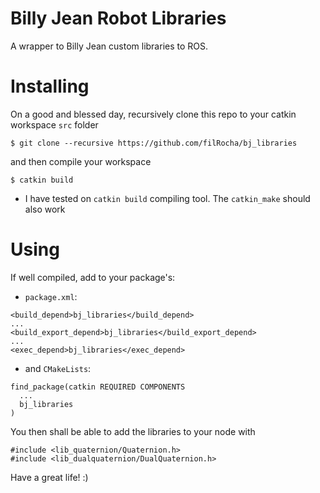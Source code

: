 # Billy Jean Robot Libraries

A wrapper to Billy Jean custom libraries to ROS.

# Installing

On a good and blessed day, recursively clone this repo to your catkin workspace `src` folder

```
$ git clone --recursive https://github.com/filRocha/bj_libraries
```

and then compile your workspace

```
$ catkin build 
```
* I have tested on `catkin build` compiling tool. The `catkin_make` should also work


# Using

If well compiled, add to your package's:

- `package.xml`:
```
<build_depend>bj_libraries</build_depend>
...
<build_export_depend>bj_libraries</build_export_depend>
...
<exec_depend>bj_libraries</exec_depend>
```

- and `CMakeLists`:
```
find_package(catkin REQUIRED COMPONENTS
  ...
  bj_libraries
)
```

You then shall be able to add the libraries to your node with
```
#include <lib_quaternion/Quaternion.h>
#include <lib_dualquaternion/DualQuaternion.h>
```

Have a great life! :)
